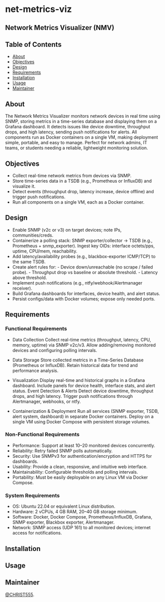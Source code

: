 # net-metrics-viz
## Network Metrics Visualizer (NMV)

## Table of Contents
- [About](#About)
- [Objectives](#Objectives)
- [Design](#Design)
- [Requirements](#Requirements)
- [Installation](#Installation)
- [Usage](#Usage)
- [Maintainer](#Maintainer)

## About

  The Network Metrics Visualizer monitors network devices in real time using SNMP, storing metrics in a time-series database and displaying them on a Grafana dashboard. 
  It detects issues like device downtime, throughput drops, and high latency, sending push notifications for alerts.
  All components run as Docker containers on a single VM, making deployment simple, portable, and easy to manage. 
  Perfect for network admins, IT teams, or students needing a reliable, lightweight monitoring solution.

## Objectives

  - Collect real-time network metrics from devices via SNMP.
  - Store time-series data in a TSDB (e.g., Prometheus or InfluxDB) and visualize it.
  - Detect events (throughput drop, latency increase, device offline) and trigger push notifications.
  - Run all components on a single VM, each as a Docker container.
     
## Design 

 - Enable SNMP (v2c or v3) on target devices; note IPs, communities/creds.
 - Containerize a polling stack: SNMP exporter/collector → TSDB (e.g., Prometheus + snmp_exporter).
     Ingest key OIDs: interface octets/pps, uptime, CPU/mem, reachability.
 - Add latency/availability probes (e.g., blackbox-exporter ICMP/TCP) to the same TSDB.
 - Create alert rules for:
            - Device down/unreachable (no scrape / failed probe).
            - Throughput drop vs baseline or absolute threshold.
            - Latency above threshold.
  - Implement push notifications (e.g., ntfy/webhook/Alertmanager receiver).
  - Build Grafana dashboards for interfaces, device health, and alert status.
  - Persist configs/data with Docker volumes; expose only needed ports.

## Requirements 
  ### Functional Requirements 
  
  - Data Collection
      Collect real-time metrics (throughput, latency, CPU, memory, uptime) via SNMP v2c/v3.
      Allow adding/removing monitored devices and configuring polling intervals.
    
  - Data Storage
      Store collected metrics in a Time-Series Database (Prometheus or InfluxDB).
      Retain historical data for trend and performance analysis.
   
  - Visualization
      Display real-time and historical graphs in a Grafana dashboard.
      Include panels for device health, interface stats, and alert status.
      Event Detection & Alerts
      Detect device downtime, throughput drops, and high latency.
      Trigger push notifications through Alertmanager, webhooks, or ntfy.

  - Containerization & Deployment
      Run all services (SNMP exporter, TSDB, alert system, dashboard) in separate Docker containers.
      Deploy on a single VM using Docker Compose with persistent storage volumes.
      
  ### Non-Functional Requirements 
  
  - Performance: Support at least 10–20 monitored devices concurrently.
  - Reliability: Retry failed SNMP polls automatically.
  - Security: Use SNMPv3 for authentication/encryption and HTTPS for dashboards.
  - Usability: Provide a clean, responsive, and intuitive web interface.
  - Maintainability: Configurable thresholds and polling intervals.
  - Portability: Must be easily deployable on any Linux VM via Docker Compose.

  ### System Requirements 
  
  - OS: Ubuntu 22.04 or equivalent Linux distribution.
  - Hardware: 2 vCPUs, 4 GB RAM, 20–40 GB storage minimum.
  - Software: Docker, Docker Compose, Prometheus/InfluxDB, Grafana, SNMP exporter, Blackbox exporter, Alertmanager.
  - Network: SNMP access (UDP 161) to all monitored devices; internet access for notifications.
  
## Installation

## Usage



## Maintainer

  [@CHRIST555](https://github.com/CHRIST555).


